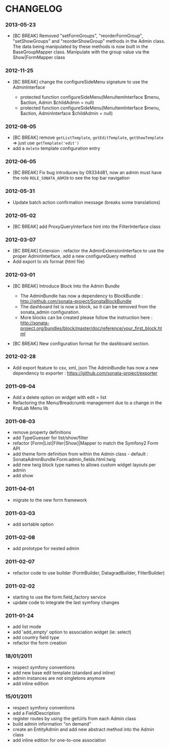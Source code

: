 CHANGELOG
=========

### 2013-05-23

* [BC BREAK] Removed "setFormGroups", "reorderFormGroup", "setShowGroups" and "reorderShowGroup" methods in the Admin class. The data being manipulated by these methods is now built in the BaseGroupMapper class. Manipulate with the group value via the Show|FormMapper class

### 2012-11-25

* [BC BREAK] change the configureSideMenu signature to use the AdminInterface

    -    protected function configureSideMenu(MenuItemInterface $menu, $action, Admin $childAdmin = null)
    +    protected function configureSideMenu(MenuItemInterface $menu, $action, AdminInterface $childAdmin = null)

### 2012-08-05

* [BC BREAK] remove ``getListTemplate``, ``getEditTemplate``, ``getShowTemplate`` => just use ``getTemplate('edit')``
* add a ``delete`` template configuration entry

### 2012-06-05

* [BC BREAK] Fix bug introduces by 09334d81, now an admin must have the role ``ROLE_SONATA_ADMIN`` to see the top bar navigation

### 2012-05-31

* Update batch action confirmation message (breaks some translations)

### 2012-05-02

* [BC BREAK] add ProxyQueryInterface hint into the FilterInterface class

### 2012-03-07

* [BC BREAK] Extension : refactor the AdminExtensionInterface to use the proper AdminInterface, add a new configureQuery method
* Add export to xls format (html file)

### 2012-03-01

* [BC BREAK] Introduce Block Into the Admin Bundle
    * The AdminBundle has now a dependency to BlockBundle : http://github.com/sonata-project/SonataBlockBundle
    * The dashboard list is now a block, so it can be removed from the sonata_admin configuration.
    * More blocks can be created please follow the instruction here : http://sonata-project.org/bundles/block/master/doc/reference/your_first_block.html

* [BC BREAK] New configuration format for the dashboard section.

### 2012-02-28

* Add export feature to csv, xml, json
  The AdminBundle has now a new dependency to exporter : https://github.com/sonata-project/exporter

### 2011-09-04

* Add a delete option on widget with edit = list
* Refactoring the Menu/Breadcrumb management due to a change in the KnpLab Menu lib

### 2011-08-03

* remove property definitions
* add TypeGuesser for list/show/filter
* refactor [Form|List|Filter|Show]|Mapper to match the Symfony2 Form API
* add theme form definition from within the Admin class - default : SonataAdminBundle:Form:admin_fields.html.twig
* add new twig block type names to allows custom widget layouts per admin
* add show

### 2011-04-01

* migrate to the new form framework

### 2011-03-03

* add sortable option

### 2011-02-08

* add prototype for nested admin

### 2011-02-07

* refactor code to use builder (FormBuilder, DatagradBuilder, FilterBuilder)

### 2011-02-02

* starting to use the form.field_factory service
* update code to integrate the last symfony changes

### 2011-01-24

* add list mode
* add 'add_empty' option to association widget (ie: select)
* add country field type
* refactor the form creation

### 18/01/2011

* respect symfony conventions
* add new base edit template (standard and inline)
* admin instances are not singletons anymore
* add inline edition

### 15/01/2011

* respect symfony conventions
* add a FieldDescription
* register routes by using the getUrls from each Admin class
* build admin information "on demand"
* create an EntityAdmin and add new abstract method into the Admin class
* add inline edition for one-to-one association